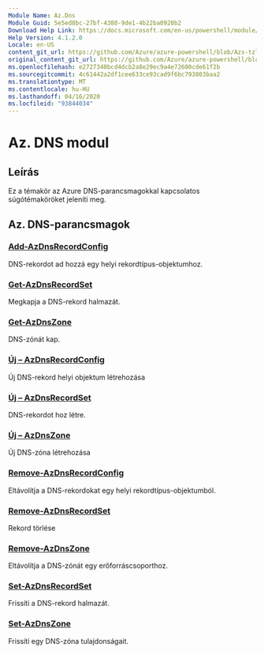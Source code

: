 ```yaml
---
Module Name: Az.Dns
Module Guid: 5e5ed8bc-27bf-4380-9de1-4b22ba0920b2
Download Help Link: https://docs.microsoft.com/en-us/powershell/module/az.dns
Help Version: 4.1.2.0
Locale: en-US
content_git_url: https://github.com/Azure/azure-powershell/blob/Azs-tzl/src/Dns/Dns/help/Az.DNS.md
original_content_git_url: https://github.com/Azure/azure-powershell/blob/Azs-tzl/src/Dns/Dns/help/Az.DNS.md
ms.openlocfilehash: e2727340bcd4dcb2a8e29ec9a4e72600cde61f2b
ms.sourcegitcommit: 4c61442a2df1cee633ce93cad9f6bc793803baa2
ms.translationtype: MT
ms.contentlocale: hu-HU
ms.lasthandoff: 04/16/2020
ms.locfileid: "93844034"
---
```

# Az. DNS modul
## Leírás
Ez a témakör az Azure DNS-parancsmagokkal kapcsolatos súgótémaköröket jeleníti meg.

## Az. DNS-parancsmagok
### [Add-AzDnsRecordConfig](Add-AzDnsRecordConfig.md)
DNS-rekordot ad hozzá egy helyi rekordtípus-objektumhoz.

### [Get-AzDnsRecordSet](Get-AzDnsRecordSet.md)
Megkapja a DNS-rekord halmazát.

### [Get-AzDnsZone](Get-AzDnsZone.md)
DNS-zónát kap.

### [Új – AzDnsRecordConfig](New-AzDnsRecordConfig.md)
Új DNS-rekord helyi objektum létrehozása

### [Új – AzDnsRecordSet](New-AzDnsRecordSet.md)
DNS-rekordot hoz létre.

### [Új – AzDnsZone](New-AzDnsZone.md)
Új DNS-zóna létrehozása

### [Remove-AzDnsRecordConfig](Remove-AzDnsRecordConfig.md)
Eltávolítja a DNS-rekordokat egy helyi rekordtípus-objektumból.

### [Remove-AzDnsRecordSet](Remove-AzDnsRecordSet.md)
Rekord törlése

### [Remove-AzDnsZone](Remove-AzDnsZone.md)
Eltávolítja a DNS-zónát egy erőforráscsoporthoz.

### [Set-AzDnsRecordSet](Set-AzDnsRecordSet.md)
Frissíti a DNS-rekord halmazát.

### [Set-AzDnsZone](Set-AzDnsZone.md)
Frissíti egy DNS-zóna tulajdonságait.

